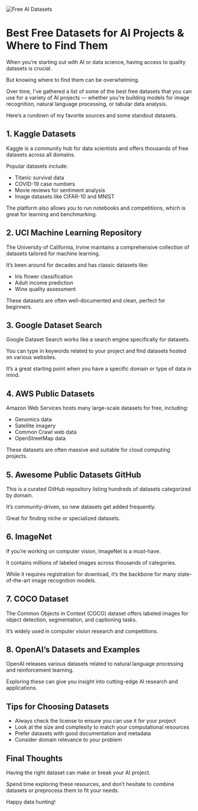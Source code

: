 ![Free AI Datasets](https://365datascience.com/resources/blog/2020-08-Best-Public-DataSets-for-Machine-Learning.jpg)

# Best Free Datasets for AI Projects & Where to Find Them

When you’re starting out with AI or data science, having access to quality datasets is crucial.  

But knowing where to find them can be overwhelming.

Over time, I’ve gathered a list of some of the best free datasets that you can use for a variety of AI projects — whether you’re building models for image recognition, natural language processing, or tabular data analysis.

Here’s a rundown of my favorite sources and some standout datasets.

## 1. Kaggle Datasets

Kaggle is a community hub for data scientists and offers thousands of free datasets across all domains.

Popular datasets include:

- Titanic survival data  
- COVID-19 case numbers  
- Movie reviews for sentiment analysis  
- Image datasets like CIFAR-10 and MNIST  

The platform also allows you to run notebooks and competitions, which is great for learning and benchmarking.

## 2. UCI Machine Learning Repository

The University of California, Irvine maintains a comprehensive collection of datasets tailored for machine learning.

It’s been around for decades and has classic datasets like:

- Iris flower classification  
- Adult income prediction  
- Wine quality assessment  

These datasets are often well-documented and clean, perfect for beginners.

## 3. Google Dataset Search

Google Dataset Search works like a search engine specifically for datasets.

You can type in keywords related to your project and find datasets hosted on various websites.

It’s a great starting point when you have a specific domain or type of data in mind.

## 4. AWS Public Datasets

Amazon Web Services hosts many large-scale datasets for free, including:

- Genomics data  
- Satellite imagery  
- Common Crawl web data  
- OpenStreetMap data  

These datasets are often massive and suitable for cloud computing projects.

## 5. Awesome Public Datasets GitHub

This is a curated GitHub repository listing hundreds of datasets categorized by domain.

It’s community-driven, so new datasets get added frequently.

Great for finding niche or specialized datasets.

## 6. ImageNet

If you’re working on computer vision, ImageNet is a must-have.

It contains millions of labeled images across thousands of categories.

While it requires registration for download, it’s the backbone for many state-of-the-art image recognition models.

## 7. COCO Dataset

The Common Objects in Context (COCO) dataset offers labeled images for object detection, segmentation, and captioning tasks.

It’s widely used in computer vision research and competitions.

## 8. OpenAI’s Datasets and Examples

OpenAI releases various datasets related to natural language processing and reinforcement learning.

Exploring these can give you insight into cutting-edge AI research and applications.

## Tips for Choosing Datasets

- Always check the license to ensure you can use it for your project  
- Look at the size and complexity to match your computational resources  
- Prefer datasets with good documentation and metadata  
- Consider domain relevance to your problem  

## Final Thoughts

Having the right dataset can make or break your AI project.

Spend time exploring these resources, and don’t hesitate to combine datasets or preprocess them to fit your needs.

Happy data hunting!
